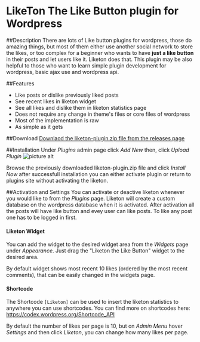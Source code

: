 # LikeTon The Like Button plugin for Wordpress


##Description
There are lots of Like button plugins for wordpress, those do amazing things, but most of them either use another social network to store the likes, or too complex for a beginner who wants to have **just a like button** in their posts and let users like it. Liketon does that. This plugin may be also helpful to those who want to learn simple plugin development for wordpress, basic ajax use and wordpress api.

##Features

* Like posts or dislike previously liked posts
* See recent likes in liketon widget
* See all likes and dislike them in liketon statistics page
* Does not require any change in theme's files or core files of wordpress
* Most of the implementation is raw
* As simple as it gets


##Download
[Downlaod the liketon-plugin.zip file from the releases page](https://github.com/eralpsahin/LikeTon/releases)

##Installation
Under _Plugins_ admin page click _Add New_ then, click _Upload Plugin_
![picture alt](http://wowslider.com/engine/data/upload/2015/02/plugins_upload_plugin.jpg "Upload Plugin")

Browse the previously downloaded liketon-plugin.zip file and click _Install Now_ after successfull installation you can either activate plugin or return to plugins site without activating the liketon.

##Activation and Settings
You can activate or deactive liketon whenever you would like to from the _Plugins_ page.
Liketon will create a custom database on the wordpress database when it is activated. After activation all the posts will have like button and evey user can like posts. To like any post one has to be logged in first.

#### Liketon Widget

You can add the widget to the desired widget area from the _Widgets_ page under _Appearance_.
Just drag the "Liketon the Like Button" widget to the desired area.

By default widget shows most recent 10 likes (ordered by the most recent comments), that can be easily changed in the widgets page.

#### Shortcode
The Shortcode `[Liketon]` can be used to insert the liketon statistics to anywhere you can use shortcodes.
You can find more on shortcodes here: https://codex.wordpress.org/Shortcode_API

By default the number of likes per page is 10, but on _Admin Menu_ hover _Settings_ and then click _Liketon_, you can change how many likes per page.
